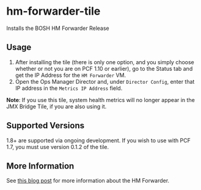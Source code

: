 # hm-forwarder-tile

Installs the BOSH HM Forwarder Release

## Usage

1. After installing the tile (there is only one option, and you simply choose whether or not you are on PCF 1.10 or earlier), 
   go to the Status tab and get the IP Address for the `HM Forwarder` VM.
1. Open the Ops Manager Director and, under `Director Config`, enter that IP address in the `Metrics IP Address` field. 

**Note**: If you use this tile, system health metrics will no longer appear in the JMX Bridge Tile, if you are also using it.

## Supported Versions

1.8+ are supported via ongoing development. If you wish to use with PCF 1.7, you must use version 0.1.2 of the tile.

## More Information

See [this blog post](http://www.ecsteam.com/cloud-foundry-vm-health-metrics-firehose) for more information about the HM Forwarder.
